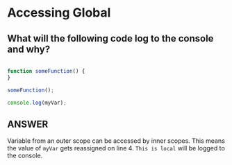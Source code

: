 # Accessing Global

## What will the following code log to the console and why?
```javascript

function someFunction() {
}

someFunction();

console.log(myVar);
```

## ANSWER
Variable from an outer scope can be accessed by inner scopes. This means the value of `myVar` gets reassigned on line 4. `This is local` will be logged to the console.